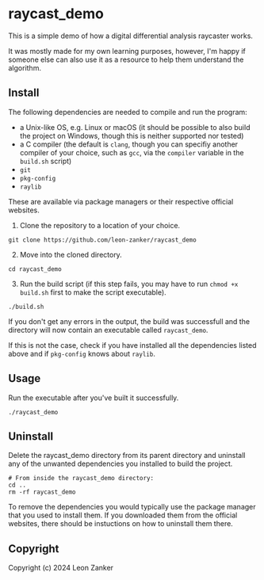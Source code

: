 # raycast_demo

This is a simple demo of how a digital differential analysis raycaster works.

It was mostly made for my own learning purposes, however, I'm happy if someone else can also use it as a resource to help them understand the algorithm.

## Install

The following dependencies are needed to compile and run the program:

- a Unix-like OS, e.g. Linux or macOS (it should be possible to also build the project on Windows, though this is neither supported nor tested)
- a C compiler (the default is `clang`, though you can specifiy another compiler of your choice, such as `gcc`, via the `compiler` variable in the `build.sh` script)
- `git`
- `pkg-config`
- `raylib`

These are available via package managers or their respective official websites.

1. Clone the repository to a location of your choice.

```shell
git clone https://github.com/leon-zanker/raycast_demo
```

2. Move into the cloned directory.

```shell
cd raycast_demo
```

3. Run the build script (if this step fails, you may have to run `chmod +x build.sh` first to make the script executable).

```shell
./build.sh
```

If you don't get any errors in the output, the build was successfull and the directory will now contain an executable called `raycast_demo`.

If this is not the case, check if you have installed all the dependencies listed above and if `pkg-config` knows about `raylib`.

## Usage

Run the executable after you've built it successfully.

```shell
./raycast_demo
```

## Uninstall

Delete the raycast_demo directory from its parent directory and uninstall any of the unwanted dependencies you installed to build the project.

```shell
# From inside the raycast_demo directory:
cd ..
rm -rf raycast_demo
```

To remove the dependencies you would typically use the package manager that you used to install them. If you downloaded them from the official websites, there should be instuctions on how to uninstall them there.

## Copyright

Copyright (c) 2024 Leon Zanker
